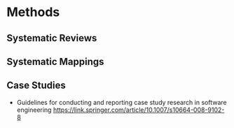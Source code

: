 # Methods

## Systematic Reviews

## Systematic Mappings

## Case Studies

- Guidelines for conducting and reporting case study research in software engineering
 https://link.springer.com/article/10.1007/s10664-008-9102-8

